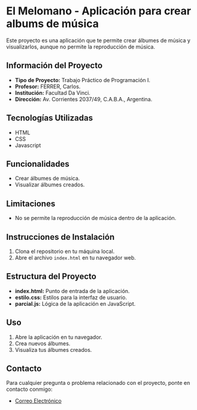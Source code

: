 # El Melomano - Aplicación para crear albums de música

Este proyecto es una aplicación que te permite crear álbumes de música y visualizarlos, aunque no permite la reproducción de música.

## Información del Proyecto

- **Tipo de Proyecto:** Trabajo Práctico de Programación I.
- **Profesor:** FERRER, Carlos.
- **Institución:** Facultad Da Vinci.
- **Dirección:** Av. Corrientes 2037/49, C.A.B.A., Argentina.

## Tecnologías Utilizadas

- HTML
- CSS
- Javascript

## Funcionalidades

- Crear álbumes de música.
- Visualizar álbumes creados.

## Limitaciones

- No se permite la reproducción de música dentro de la aplicación.

## Instrucciones de Instalación

1. Clona el repositorio en tu máquina local.
2. Abre el archivo `index.html` en tu navegador web.

## Estructura del Proyecto

- **index.html:** Punto de entrada de la aplicación.
- **estilo.css:** Estilos para la interfaz de usuario.
- **parcial.js:** Lógica de la aplicación en JavaScript.

## Uso

1. Abre la aplicación en tu navegador.
2. Crea nuevos álbumes.
3. Visualiza tus álbumes creados.

## Contacto

Para cualquier pregunta o problema relacionado con el proyecto, ponte en contacto conmigo:

- [Correo Electrónico](mailto:lucasn.panadero@gmail.com)
